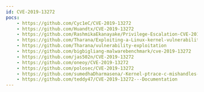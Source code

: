 ```yaml
---
id: CVE-2019-13272
pocs:
    - https://github.com/Cyc1eC/CVE-2019-13272
    - https://github.com/Huandtx/CVE-2019-13272
    - https://github.com/RashmikaEkanayake/Privilege-Escalation-CVE-2019-13272-
    - https://github.com/Tharana/Exploiting-a-Linux-kernel-vulnerability
    - https://github.com/Tharana/vulnerability-exploitation
    - https://github.com/bigbigliang-malwarebenchmark/cve-2019-13272
    - https://github.com/jas502n/CVE-2019-13272
    - https://github.com/oneoy/CVE-2019-13272
    - https://github.com/polosec/CVE-2019-13272
    - https://github.com/sumedhaDharmasena/-Kernel-ptrace-c-mishandles-vulnerability-CVE-2019-13272
    - https://github.com/teddy47/CVE-2019-13272---Documentation
---
```

